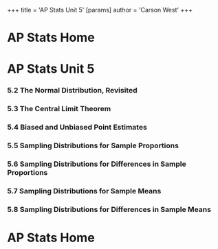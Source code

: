 +++
 title = 'AP Stats Unit 5'
[params]
	author = 'Carson West'
+++
# AP Stats Home

# AP Stats Unit 5
### 5.2 The Normal Distribution, Revisited
### 5.3 The Central Limit Theorem
### 5.4 Biased and Unbiased Point Estimates
### 5.5 Sampling Distributions for Sample Proportions
### 5.6 Sampling Distributions for Differences in Sample Proportions
### 5.7 Sampling Distributions for Sample Means
### 5.8 Sampling Distributions for Differences in Sample Means

# AP Stats Home